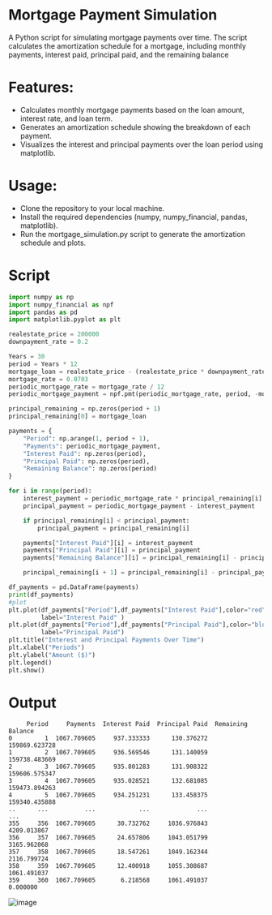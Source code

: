 # Mortgage Payment Simulation

A Python script for simulating mortgage payments over time. The script calculates the amortization schedule for a mortgage, including monthly payments, interest paid, principal paid, and the remaining balance

# Features:
- Calculates monthly mortgage payments based on the loan amount, interest rate, and loan term.
- Generates an amortization schedule showing the breakdown of each payment.
- Visualizes the interest and principal payments over the loan period using matplotlib.
# Usage:
- Clone the repository to your local machine.
- Install the required dependencies (numpy, numpy_financial, pandas, matplotlib).
- Run the mortgage_simulation.py script to generate the amortization schedule and plots.

# Script
```py
import numpy as np
import numpy_financial as npf
import pandas as pd
import matplotlib.pyplot as plt

realestate_price = 200000
downpayment_rate = 0.2

Years = 30
period = Years * 12
mortgage_loan = realestate_price - (realestate_price * downpayment_rate)
mortgage_rate = 0.0703
periodic_mortgage_rate = mortgage_rate / 12
periodic_mortgage_payment = npf.pmt(periodic_mortgage_rate, period, -mortgage_loan)

principal_remaining = np.zeros(period + 1)
principal_remaining[0] = mortgage_loan  

payments = {
    "Period": np.arange(1, period + 1),
    "Payments": periodic_mortgage_payment,
    "Interest Paid": np.zeros(period),
    "Principal Paid": np.zeros(period),
    "Remaining Balance": np.zeros(period)
}

for i in range(period):
    interest_payment = periodic_mortgage_rate * principal_remaining[i]
    principal_payment = periodic_mortgage_payment - interest_payment

    if principal_remaining[i] < principal_payment:
        principal_payment = principal_remaining[i]

    payments["Interest Paid"][i] = interest_payment
    payments["Principal Paid"][i] = principal_payment
    payments["Remaining Balance"][i] = principal_remaining[i] - principal_payment

    principal_remaining[i + 1] = principal_remaining[i] - principal_payment

df_payments = pd.DataFrame(payments)
print(df_payments)
#plot
plt.plot(df_payments["Period"],df_payments["Interest Paid"],color="red", 
         label="Interest Paid" )
plt.plot(df_payments["Period"],df_payments["Principal Paid"],color="blue", 
         label="Principal Paid")
plt.title("Interest and Principal Payments Over Time")
plt.xlabel("Periods")
plt.ylabel("Amount ($)")
plt.legend()
plt.show()
```
# Output
```
     Period     Payments  Interest Paid  Principal Paid  Remaining Balance
0         1  1067.709605     937.333333      130.376272      159869.623728
1         2  1067.709605     936.569546      131.140059      159738.483669
2         3  1067.709605     935.801283      131.908322      159606.575347
3         4  1067.709605     935.028521      132.681085      159473.894263
4         5  1067.709605     934.251231      133.458375      159340.435888
..      ...          ...            ...             ...                ...
355     356  1067.709605      30.732762     1036.976843        4209.013867
356     357  1067.709605      24.657806     1043.051799        3165.962068
357     358  1067.709605      18.547261     1049.162344        2116.799724
358     359  1067.709605      12.400918     1055.308687        1061.491037
359     360  1067.709605       6.218568     1061.491037           0.000000
```

![image](https://github.com/iftekhar-kabir/Mortgage-Payment-Schedule-with-Python/assets/163831745/f4aeaed5-ed0a-4a07-83fa-a576b93b295d)

